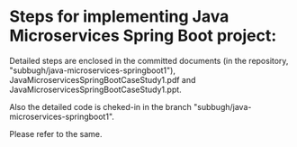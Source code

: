 Steps for implementing Java Microservices Spring Boot project:
==============================================================

Detailed steps are enclosed in the committed documents (in the repository, "subbugh/java-microservices-springboot1"), JavaMicroservicesSpringBootCaseStudy1.pdf and JavaMicroservicesSpringBootCaseStudy1.ppt.

Also the detailed code is cheked-in in the branch "subbugh/java-microservices-springboot1".

Please refer to the same.
